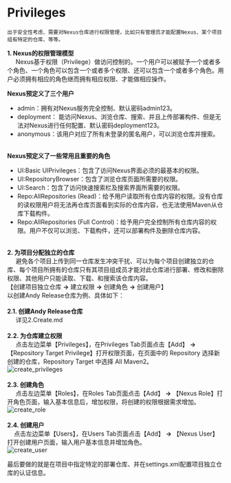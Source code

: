 # Privileges    
    出于安全性考虑、需要对Nexus仓库进行权限管理，比如只有管理员才能配置Nexus、某个项目组有特定的仓库、等等。    
__1. Nexus的权限管理模型__    
&nbsp;&nbsp;&nbsp;&nbsp;    Nexus基于权限（Privilege）做访问控制的。一个用户可以被赋予一个或者多个角色、一个角色可以包含一个或者多个权限、还可以包含一个或者多个角色。用户必须拥有相应的角色继而拥有相应权限、才能做相应操作。    

__Nexus预定义了三个用户__    
   * admin：拥有对Nexus服务完全控制、默认密码admin123。    
   * deployment： 能访问Nexus、浏览仓库、搜索、并且上传部署构件、但是无法对Nexus进行任何配置、默认密码deployment123。    
   * anonymous：该用户对应了所有未登录的匿名用户，可以浏览仓库并搜索。    
&nbsp;   

__Nexus预定义了一些常用且重要的角色__    
   * UI:Basic UIPrivileges：包含了访问Nexus界面必须的最基本的权限。    
   * UI:RepositoryBrowser：包含了浏览仓库页面所需要的权限。    
   * UI:Search：包含了访问快速搜索栏及搜索界面所需要的权限。    
   * Repo:AllRepositories (Read)：给予用户读取所有仓库内容的权限。没有仓库的读权限用户将无法再仓库页面看到实际的仓库内容，也无法使用Maven从仓库下载构件。    
   * Repo:AllRepositories (Full Control)：给予用户完全控制所有仓库内容的权限。用户不仅可以浏览、下载构件，还可以部署构件及删除仓库内容。    
&nbsp;    

__2. 为项目分配独立的仓库__    
&nbsp;&nbsp;&nbsp;&nbsp;    避免各个项目上传到同一仓库发生冲突干扰、可以为每个项目创建独立的仓库、每个项目所拥有的仓库只有其项目组成员才能对此仓库进行部署、修改和删除权限、其他用户只能读取、下载、和搜索该仓库内容。    
    【创建项目独立仓库 __->__ 建立权限 __->__ 创建角色 __->__ 创建用户】    
    以创建Andy Release仓库为例、具体如下：    
&nbsp;    
__2.1. 创建Andy Release仓库__    
&nbsp;&nbsp;&nbsp;&nbsp; 详见2.Create.md    
&nbsp;   
__2.2. 为仓库建立权限__    
&nbsp;&nbsp;&nbsp;&nbsp; 点击左边菜单【Privileges】，在Privileges Tab页面点击【Add】 __->__ 【Repository Target Privilege】打开权限页面，在页面中的 Repository 选择新创建的仓库，Repository Target 中选择 All Maven2。    
![create_privileges](https://github.com/zhang-jh/nexus_maven_service/blob/master/images/create_privileges.png)    
&nbsp;   
__2.3. 创建角色__    
&nbsp;&nbsp;&nbsp;&nbsp; 点击左边菜单【Roles】，在Roles Tab页面点击【Add】 __->__ 【Nexus Role】打开角色页面，输入基本信息后，增加权限，将创建的权限根据需求增加。    
![create_role](https://github.com/zhang-jh/nexus_maven_service/blob/master/images/create_role.png)    
&nbsp;   
__2.4. 创建用户__    
&nbsp;&nbsp;&nbsp;&nbsp;点击左边菜单【Users】，在Users Tab页面点击【Add】 __->__ 【Nexus User】打开创建用户页面，输入用户基本信息并增加角色。    
![create_user](https://github.com/zhang-jh/nexus_maven_service/blob/master/images/create_user.png)    

最后要做的就是在项目中指定特定的部署仓库、并在settings.xml配置项目独立仓库的认证信息。

   
